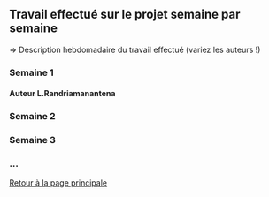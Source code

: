 ## Travail effectué sur le projet semaine par semaine

=> Description hebdomadaire du travail effectué (variez les auteurs !)

### Semaine 1 
#### Auteur L.Randriamanantena  

### Semaine 2
### Semaine 3
### ...

<a href="index.html"> Retour à la page principale </a>   
